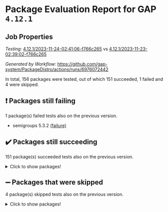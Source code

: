 # Package Evaluation Report for GAP `4.12.1`

## Job Properties

*Testing:* [4.12.1/2023-11-24-02:41:06-f766c265](https://github.com/gap-system/PackageDistro/blob/data/reports/4.12.1/2023-11-24-02:41:06-f766c265) vs [4.12.1/2023-11-23-02:39:02-f766c265](https://github.com/gap-system/PackageDistro/blob/data/reports/4.12.1/2023-11-23-02:39:02-f766c265)

*Generated by Workflow:* https://github.com/gap-system/PackageDistro/actions/runs/6976072442

In total, 156 packages were tested, out of which 151 succeeded, 1 failed and 4 were skipped.

## :exclamation: Packages still failing

1 package(s) failed tests also on the previous version.
- semigroups 5.3.2 [(failure)](https://github.com/gap-system/PackageDistro/actions/runs/6976072442/job/18984324704)

## :heavy_check_mark: Packages still succeeding

151 package(s) succeeded tests also on the previous version.
<details><summary>Click to show packages!</summary>

- 4ti2interface 2023.02-04 [(success)](https://github.com/gap-system/PackageDistro/actions/runs/6976072442/job/18984310174)
- ace 5.6.2 [(success)](https://github.com/gap-system/PackageDistro/actions/runs/6976072442/job/18984310295)
- aclib 1.3.2 [(success)](https://github.com/gap-system/PackageDistro/actions/runs/6976072442/job/18984310418)
- agt 0.3.1 [(success)](https://github.com/gap-system/PackageDistro/actions/runs/6976072442/job/18984310546)
- alnuth 3.2.1 [(success)](https://github.com/gap-system/PackageDistro/actions/runs/6976072442/job/18984310662)
- anupq 3.3.0 [(success)](https://github.com/gap-system/PackageDistro/actions/runs/6976072442/job/18984310780)
- atlasrep 2.1.7 [(success)](https://github.com/gap-system/PackageDistro/actions/runs/6976072442/job/18984310907)
- autodoc 2023.06.19 [(success)](https://github.com/gap-system/PackageDistro/actions/runs/6976072442/job/18984312019)
- automata 1.15 [(success)](https://github.com/gap-system/PackageDistro/actions/runs/6976072442/job/18984312229)
- automgrp 1.3.2 [(success)](https://github.com/gap-system/PackageDistro/actions/runs/6976072442/job/18984312394)
- autpgrp 1.11 [(success)](https://github.com/gap-system/PackageDistro/actions/runs/6976072442/job/18984312530)
- cap 2023.10-07 [(success)](https://github.com/gap-system/PackageDistro/actions/runs/6976072442/job/18984312790)
- caratinterface 2.3.5 [(success)](https://github.com/gap-system/PackageDistro/actions/runs/6976072442/job/18984313247)
- cddinterface 2022.11.01 [(success)](https://github.com/gap-system/PackageDistro/actions/runs/6976072442/job/18984313553)
- circle 1.6.6 [(success)](https://github.com/gap-system/PackageDistro/actions/runs/6976072442/job/18984313807)
- classicpres 1.22 [(success)](https://github.com/gap-system/PackageDistro/actions/runs/6976072442/job/18984313923)
- cohomolo 1.6.11 [(success)](https://github.com/gap-system/PackageDistro/actions/runs/6976072442/job/18984314013)
- congruence 1.2.5 [(success)](https://github.com/gap-system/PackageDistro/actions/runs/6976072442/job/18984314119)
- corelg 1.56 [(success)](https://github.com/gap-system/PackageDistro/actions/runs/6976072442/job/18984314228)
- crime 1.6 [(success)](https://github.com/gap-system/PackageDistro/actions/runs/6976072442/job/18984314333)
- crisp 1.4.6 [(success)](https://github.com/gap-system/PackageDistro/actions/runs/6976072442/job/18984314449)
- crypting 0.10.4 [(success)](https://github.com/gap-system/PackageDistro/actions/runs/6976072442/job/18984314547)
- cryst 4.1.26 [(success)](https://github.com/gap-system/PackageDistro/actions/runs/6976072442/job/18984314661)
- crystcat 1.1.10 [(success)](https://github.com/gap-system/PackageDistro/actions/runs/6976072442/job/18984314775)
- ctbllib 1.3.6 [(success)](https://github.com/gap-system/PackageDistro/actions/runs/6976072442/job/18984314873)
- cubefree 1.19 [(success)](https://github.com/gap-system/PackageDistro/actions/runs/6976072442/job/18984314978)
- curlinterface 2.3.2 [(success)](https://github.com/gap-system/PackageDistro/actions/runs/6976072442/job/18984315062)
- cvec 2.8.1 [(success)](https://github.com/gap-system/PackageDistro/actions/runs/6976072442/job/18984315153)
- datastructures 0.3.0 [(success)](https://github.com/gap-system/PackageDistro/actions/runs/6976072442/job/18984315232)
- deepthought 1.0.6 [(success)](https://github.com/gap-system/PackageDistro/actions/runs/6976072442/job/18984315302)
- design 1.8 [(success)](https://github.com/gap-system/PackageDistro/actions/runs/6976072442/job/18984315370)
- difsets 2.3.1 [(success)](https://github.com/gap-system/PackageDistro/actions/runs/6976072442/job/18984315457)
- digraphs 1.6.3 [(success)](https://github.com/gap-system/PackageDistro/actions/runs/6976072442/job/18984315541)
- edim 1.3.7 [(success)](https://github.com/gap-system/PackageDistro/actions/runs/6976072442/job/18984315625)
- example 4.3.4 [(success)](https://github.com/gap-system/PackageDistro/actions/runs/6976072442/job/18984315695)
- examplesforhomalg 2023.10-01 [(success)](https://github.com/gap-system/PackageDistro/actions/runs/6976072442/job/18984315770)
- factint 1.6.3 [(success)](https://github.com/gap-system/PackageDistro/actions/runs/6976072442/job/18984315855)
- ferret 1.0.9 [(success)](https://github.com/gap-system/PackageDistro/actions/runs/6976072442/job/18984315945)
- fga 1.5.0 [(success)](https://github.com/gap-system/PackageDistro/actions/runs/6976072442/job/18984316030)
- fining 1.5.6 [(success)](https://github.com/gap-system/PackageDistro/actions/runs/6976072442/job/18984316111)
- float 1.0.3 [(success)](https://github.com/gap-system/PackageDistro/actions/runs/6976072442/job/18984316194)
- format 1.4.3 [(success)](https://github.com/gap-system/PackageDistro/actions/runs/6976072442/job/18984316301)
- forms 1.2.9 [(success)](https://github.com/gap-system/PackageDistro/actions/runs/6976072442/job/18984316378)
- fplsa 1.2.6 [(success)](https://github.com/gap-system/PackageDistro/actions/runs/6976072442/job/18984316452)
- fr 2.4.12 [(success)](https://github.com/gap-system/PackageDistro/actions/runs/6976072442/job/18984316546)
- francy 2.0.3 [(success)](https://github.com/gap-system/PackageDistro/actions/runs/6976072442/job/18984316678)
- fwtree 1.3 [(success)](https://github.com/gap-system/PackageDistro/actions/runs/6976072442/job/18984316787)
- gapdoc 1.6.6 [(success)](https://github.com/gap-system/PackageDistro/actions/runs/6976072442/job/18984316881)
- gauss 2023.02-04 [(success)](https://github.com/gap-system/PackageDistro/actions/runs/6976072442/job/18984316960)
- gaussforhomalg 2023.10-01 [(success)](https://github.com/gap-system/PackageDistro/actions/runs/6976072442/job/18984317043)
- gbnp 1.0.5 [(success)](https://github.com/gap-system/PackageDistro/actions/runs/6976072442/job/18984317133)
- generalizedmorphismsforcap 2023.08-02 [(success)](https://github.com/gap-system/PackageDistro/actions/runs/6976072442/job/18984317239)
- genss 1.6.8 [(success)](https://github.com/gap-system/PackageDistro/actions/runs/6976072442/job/18984317334)
- gradedmodules 2023.09-01 [(success)](https://github.com/gap-system/PackageDistro/actions/runs/6976072442/job/18984317420)
- gradedringforhomalg 2023.08-01 [(success)](https://github.com/gap-system/PackageDistro/actions/runs/6976072442/job/18984317508)
- grape 4.9.0 [(success)](https://github.com/gap-system/PackageDistro/actions/runs/6976072442/job/18984317623)
- groupoids 1.73 [(success)](https://github.com/gap-system/PackageDistro/actions/runs/6976072442/job/18984317725)
- grpconst 2.6.4 [(success)](https://github.com/gap-system/PackageDistro/actions/runs/6976072442/job/18984317834)
- guarana 0.96.3 [(success)](https://github.com/gap-system/PackageDistro/actions/runs/6976072442/job/18984317935)
- guava 3.18 [(success)](https://github.com/gap-system/PackageDistro/actions/runs/6976072442/job/18984318058)
- hap 1.60 [(success)](https://github.com/gap-system/PackageDistro/actions/runs/6976072442/job/18984318171)
- hapcryst 0.1.15 [(success)](https://github.com/gap-system/PackageDistro/actions/runs/6976072442/job/18984318275)
- hecke 1.5.3 [(success)](https://github.com/gap-system/PackageDistro/actions/runs/6976072442/job/18984318394)
- help 3.5 [(success)](https://github.com/gap-system/PackageDistro/actions/runs/6976072442/job/18984318523)
- homalg 2023.10-01 [(success)](https://github.com/gap-system/PackageDistro/actions/runs/6976072442/job/18984318636)
- homalgtocas 2023.08-01 [(success)](https://github.com/gap-system/PackageDistro/actions/runs/6976072442/job/18984318759)
- idrel 2.45 [(success)](https://github.com/gap-system/PackageDistro/actions/runs/6976072442/job/18984318876)
- images 1.3.1 [(success)](https://github.com/gap-system/PackageDistro/actions/runs/6976072442/job/18984318987)
- intpic 0.3.0 [(success)](https://github.com/gap-system/PackageDistro/actions/runs/6976072442/job/18984319100)
- io 4.8.2 [(success)](https://github.com/gap-system/PackageDistro/actions/runs/6976072442/job/18984319202)
- io_forhomalg 2023.02-04 [(success)](https://github.com/gap-system/PackageDistro/actions/runs/6976072442/job/18984319315)
- irredsol 1.4.4 [(success)](https://github.com/gap-system/PackageDistro/actions/runs/6976072442/job/18984319456)
- json 2.1.1 [(success)](https://github.com/gap-system/PackageDistro/actions/runs/6976072442/job/18984319568)
- jupyterkernel 1.5.0 [(success)](https://github.com/gap-system/PackageDistro/actions/runs/6976072442/job/18984319670)
- jupyterviz 1.5.6 [(success)](https://github.com/gap-system/PackageDistro/actions/runs/6976072442/job/18984319790)
- kan 1.36 [(success)](https://github.com/gap-system/PackageDistro/actions/runs/6976072442/job/18984319937)
- kbmag 1.5.11 [(success)](https://github.com/gap-system/PackageDistro/actions/runs/6976072442/job/18984320179)
- laguna 3.9.6 [(success)](https://github.com/gap-system/PackageDistro/actions/runs/6976072442/job/18984320326)
- liealgdb 2.2.1 [(success)](https://github.com/gap-system/PackageDistro/actions/runs/6976072442/job/18984320482)
- liepring 2.8 [(success)](https://github.com/gap-system/PackageDistro/actions/runs/6976072442/job/18984320607)
- liering 2.4.2 [(success)](https://github.com/gap-system/PackageDistro/actions/runs/6976072442/job/18984320746)
- linearalgebraforcap 2023.11-01 [(success)](https://github.com/gap-system/PackageDistro/actions/runs/6976072442/job/18984320911)
- localizeringforhomalg 2023.10-01 [(success)](https://github.com/gap-system/PackageDistro/actions/runs/6976072442/job/18984321075)
- loops 3.4.3 [(success)](https://github.com/gap-system/PackageDistro/actions/runs/6976072442/job/18984321218)
- lpres 1.0.3 [(success)](https://github.com/gap-system/PackageDistro/actions/runs/6976072442/job/18984321343)
- majoranaalgebras 1.5.1 [(success)](https://github.com/gap-system/PackageDistro/actions/runs/6976072442/job/18984321463)
- mapclass 1.4.6 [(success)](https://github.com/gap-system/PackageDistro/actions/runs/6976072442/job/18984321587)
- matgrp 0.70 [(success)](https://github.com/gap-system/PackageDistro/actions/runs/6976072442/job/18984321705)
- matricesforhomalg 2023.11-01 [(success)](https://github.com/gap-system/PackageDistro/actions/runs/6976072442/job/18984321804)
- modisom 2.5.4 [(success)](https://github.com/gap-system/PackageDistro/actions/runs/6976072442/job/18984321916)
- modulepresentationsforcap 2023.10-01 [(success)](https://github.com/gap-system/PackageDistro/actions/runs/6976072442/job/18984322006)
- modules 2023.10-01 [(success)](https://github.com/gap-system/PackageDistro/actions/runs/6976072442/job/18984322101)
- monoidalcategories 2023.11-02 [(success)](https://github.com/gap-system/PackageDistro/actions/runs/6976072442/job/18984322191)
- nconvex 2022.09-01 [(success)](https://github.com/gap-system/PackageDistro/actions/runs/6976072442/job/18984322299)
- nilmat 1.4.2 [(success)](https://github.com/gap-system/PackageDistro/actions/runs/6976072442/job/18984322391)
- nock 1.5 [(success)](https://github.com/gap-system/PackageDistro/actions/runs/6976072442/job/18984322488)
- normalizinterface 1.3.6 [(success)](https://github.com/gap-system/PackageDistro/actions/runs/6976072442/job/18984322564)
- nq 2.5.10 [(success)](https://github.com/gap-system/PackageDistro/actions/runs/6976072442/job/18984322654)
- numericalsgps 1.3.1 [(success)](https://github.com/gap-system/PackageDistro/actions/runs/6976072442/job/18984322738)
- openmath 11.5.3 [(success)](https://github.com/gap-system/PackageDistro/actions/runs/6976072442/job/18984322826)
- orb 4.9.0 [(success)](https://github.com/gap-system/PackageDistro/actions/runs/6976072442/job/18984322925)
- packagemanager 1.4.1 [(success)](https://github.com/gap-system/PackageDistro/actions/runs/6976072442/job/18984323002)
- patternclass 2.4.3 [(success)](https://github.com/gap-system/PackageDistro/actions/runs/6976072442/job/18984323079)
- permut 2.0.4 [(success)](https://github.com/gap-system/PackageDistro/actions/runs/6976072442/job/18984323172)
- polenta 1.3.10 [(success)](https://github.com/gap-system/PackageDistro/actions/runs/6976072442/job/18984323263)
- polymaking 0.8.7 [(success)](https://github.com/gap-system/PackageDistro/actions/runs/6976072442/job/18984323349)
- primgrp 3.4.4 [(success)](https://github.com/gap-system/PackageDistro/actions/runs/6976072442/job/18984323442)
- profiling 2.5.4 [(success)](https://github.com/gap-system/PackageDistro/actions/runs/6976072442/job/18984323563)
- qpa 1.34 [(success)](https://github.com/gap-system/PackageDistro/actions/runs/6976072442/job/18984323649)
- quagroup 1.8.3 [(success)](https://github.com/gap-system/PackageDistro/actions/runs/6976072442/job/18984323731)
- radiroot 2.9 [(success)](https://github.com/gap-system/PackageDistro/actions/runs/6976072442/job/18984323836)
- rcwa 4.7.1 [(success)](https://github.com/gap-system/PackageDistro/actions/runs/6976072442/job/18984323926)
- rds 1.8 [(success)](https://github.com/gap-system/PackageDistro/actions/runs/6976072442/job/18984324001)
- recog 1.4.2 [(success)](https://github.com/gap-system/PackageDistro/actions/runs/6976072442/job/18984324090)
- repndecomp 1.3.0 [(success)](https://github.com/gap-system/PackageDistro/actions/runs/6976072442/job/18984324173)
- repsn 3.1.1 [(success)](https://github.com/gap-system/PackageDistro/actions/runs/6976072442/job/18984324258)
- resclasses 4.7.3 [(success)](https://github.com/gap-system/PackageDistro/actions/runs/6976072442/job/18984324350)
- ringsforhomalg 2023.11-02 [(success)](https://github.com/gap-system/PackageDistro/actions/runs/6976072442/job/18984324444)
- sco 2023.08-01 [(success)](https://github.com/gap-system/PackageDistro/actions/runs/6976072442/job/18984324542)
- scscp 2.4.1 [(success)](https://github.com/gap-system/PackageDistro/actions/runs/6976072442/job/18984324629)
- sglppow 2.3 [(success)](https://github.com/gap-system/PackageDistro/actions/runs/6976072442/job/18984324790)
- sgpviz 0.999.5 [(success)](https://github.com/gap-system/PackageDistro/actions/runs/6976072442/job/18984324868)
- simpcomp 2.1.14 [(success)](https://github.com/gap-system/PackageDistro/actions/runs/6976072442/job/18984324944)
- singular 2023.02.09 [(success)](https://github.com/gap-system/PackageDistro/actions/runs/6976072442/job/18984325005)
- sl2reps 1.1 [(success)](https://github.com/gap-system/PackageDistro/actions/runs/6976072442/job/18984325096)
- sla 1.5.3 [(success)](https://github.com/gap-system/PackageDistro/actions/runs/6976072442/job/18984325173)
- smallgrp 1.5.3 [(success)](https://github.com/gap-system/PackageDistro/actions/runs/6976072442/job/18984325243)
- smallsemi 0.6.13 [(success)](https://github.com/gap-system/PackageDistro/actions/runs/6976072442/job/18984325313)
- sonata 2.9.6 [(success)](https://github.com/gap-system/PackageDistro/actions/runs/6976072442/job/18984325380)
- sophus 1.27 [(success)](https://github.com/gap-system/PackageDistro/actions/runs/6976072442/job/18984325456)
- sotgrps 1.2 [(success)](https://github.com/gap-system/PackageDistro/actions/runs/6976072442/job/18984325535)
- spinsym 1.5.2 [(success)](https://github.com/gap-system/PackageDistro/actions/runs/6976072442/job/18984325656)
- standardff 1.0 [(success)](https://github.com/gap-system/PackageDistro/actions/runs/6976072442/job/18984325770)
- symbcompcc 1.3.2 [(success)](https://github.com/gap-system/PackageDistro/actions/runs/6976072442/job/18984325839)
- thelma 1.3 [(success)](https://github.com/gap-system/PackageDistro/actions/runs/6976072442/job/18984325935)
- tomlib 1.2.9 [(success)](https://github.com/gap-system/PackageDistro/actions/runs/6976072442/job/18984326052)
- toolsforhomalg 2023.10-01 [(success)](https://github.com/gap-system/PackageDistro/actions/runs/6976072442/job/18984326149)
- toric 1.9.5 [(success)](https://github.com/gap-system/PackageDistro/actions/runs/6976072442/job/18984326232)
- toricvarieties 2022.07.13 [(success)](https://github.com/gap-system/PackageDistro/actions/runs/6976072442/job/18984326327)
- transgrp 3.6.4 [(success)](https://github.com/gap-system/PackageDistro/actions/runs/6976072442/job/18984326437)
- ugaly 4.1.3 [(success)](https://github.com/gap-system/PackageDistro/actions/runs/6976072442/job/18984326519)
- unipot 1.5 [(success)](https://github.com/gap-system/PackageDistro/actions/runs/6976072442/job/18984326612)
- unitlib 4.2.0 [(success)](https://github.com/gap-system/PackageDistro/actions/runs/6976072442/job/18984326705)
- utils 0.84 [(success)](https://github.com/gap-system/PackageDistro/actions/runs/6976072442/job/18984326791)
- uuid 0.7 [(success)](https://github.com/gap-system/PackageDistro/actions/runs/6976072442/job/18984326866)
- walrus 0.9991 [(success)](https://github.com/gap-system/PackageDistro/actions/runs/6976072442/job/18984326938)
- wedderga 4.10.4 [(success)](https://github.com/gap-system/PackageDistro/actions/runs/6976072442/job/18984327020)
- xmod 2.91 [(success)](https://github.com/gap-system/PackageDistro/actions/runs/6976072442/job/18984327104)
- xmodalg 1.23 [(success)](https://github.com/gap-system/PackageDistro/actions/runs/6976072442/job/18984327217)
- yangbaxter 0.10.3 [(success)](https://github.com/gap-system/PackageDistro/actions/runs/6976072442/job/18984327311)
- zeromqinterface 0.14 [(success)](https://github.com/gap-system/PackageDistro/actions/runs/6976072442/job/18984327406)
</details>

## :heavy_minus_sign: Packages that were skipped

4 package(s) skipped tests also on the previous version.
<details><summary>Click to show packages!</summary>

- browse 1.8.21 [(skipped)](https://github.com/gap-system/PackageDistro/actions/runs/6976072442/job/18984024008)
- itc 1.5.1 [(skipped)](https://github.com/gap-system/PackageDistro/actions/runs/6976072442/job/18984024008)
- polycyclic 2.16 [(skipped)](https://github.com/gap-system/PackageDistro/actions/runs/6976072442/job/18984024008)
- xgap 4.31 [(skipped)](https://github.com/gap-system/PackageDistro/actions/runs/6976072442/job/18984024008)
</details>

